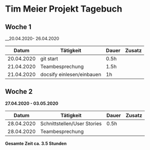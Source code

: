 # Tim Meier Projekt Tagebuch



## Woche 1 

__20.04.2020- 26.04.2020

| Datum      | Tätigkeit                 | Dauer | Zusatz |
| ---------- | ------------------------- | ----- | ------ |
| 20.04.2020 | git start			       | 0.5h |        |
| 21.04.2020 | Teambesprechung           | 1.5h  |        |
| 21.04.2020 | docsify einlesen/einbauen | 1h    |        |



## Woche 2 

__27.04.2020 - 03.05.2020__

| Datum      | Tätigkeit                   | Dauer | Zusatz |
| ---------- | --------------------------- | ----- | ------ |
| 28.04.2020 | Schnittstellen/User Stories | 0.5h  |        |
| 28.04.2020 | Teambesprechung             |       |        |



__Gesamte Zeit ca. 3.5 Stunden__ 